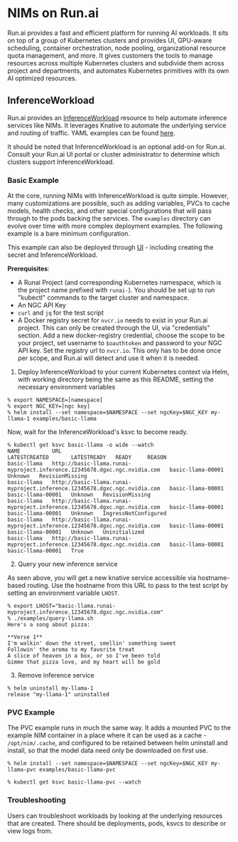 # NIMs on Run.ai

Run.ai provides a fast and efficient platform for running AI workloads. It sits on top of a group of Kubernetes clusters and provides UI, GPU-aware scheduling, container orchestration, node pooling, organizational resource quota management, and more. It gives customers the tools to manage resources across multiple Kubernetes clusters and subdivide them across project and departments, and automates Kubernetes primitives with its own AI optimized resources.

## InferenceWorkload

Run.ai provides an [InferenceWorkload](https://docs.run.ai/latest/Researcher/workloads/inference-overview/) resource to help automate inference services like NIMs. It leverages Knative to automate the underlying service and routing of traffic. YAML examples can be found [here](https://docs.run.ai/latest/developer/cluster-api/submit-yaml/#inference-workload-example).

It should be noted that InferenceWorkload is an optional add-on for Run.ai. Consult your Run.ai UI portal or cluster administrator to determine which clusters support InferenceWorkload.

### Basic Example

At the core, running NIMs with InferenceWorkload is quite simple. However, many customizations are possible, such as adding variables, PVCs to cache models, health checks, and other special configurations that will pass through to the pods backing the services. The `examples` directory can evolve over time with more complex deployment examples. The following example is a bare minimum configuration.

This example can also be deployed through [UI](https://docs.run.ai/latest/Researcher/workloads/inference-overview/) - including creating the secret and InferenceWorkload.

**Prerequisites**:
* A Runai Project (and corresponding Kubernetes namespace, which is the project name prefixed with `runai-`). You should be set up to run "kubectl" commands to the target cluster and namespace.
* An NGC API Key
* `curl` and `jq` for the test script
* A Docker registry secret for `nvcr.io` needs to exist in your Run.ai project. This can only be created through the UI, via "credentials" section. Add a new docker-registry credential, choose the scope to be your project, set username to `$oauthtoken` and password to your NGC API key. Set the registry url to `nvcr.io`. This only has to be done once per scope, and Run.ai will detect and use it when it is needed.

1. Deploy InferenceWorkload to your current Kubernetes context via Helm, with working directory being the same as this README, setting the necessary environment variables

```
% export NAMESPACE=[namespace]
% export NGC_KEY=[ngc key]
% helm install --set namespace=$NAMESPACE --set ngcKey=$NGC_KEY my-llama-1 examples/basic-llama
```

Now, wait for the InferenceWorkload's ksvc to become ready.

```
% kubectl get ksvc basic-llama -o wide --watch
NAME          URL                                                                                                     LATESTCREATED       LATESTREADY   READY     REASON
basic-llama   http://basic-llama.runai-myproject.inference.12345678.dgxc.ngc.nvidia.com   basic-llama-00001                 Unknown   RevisionMissing
basic-llama   http://basic-llama.runai-myproject.inference.12345678.dgxc.ngc.nvidia.com   basic-llama-00001   basic-llama-00001   Unknown   RevisionMissing
basic-llama   http://basic-llama.runai-myproject.inference.12345678.dgxc.ngc.nvidia.com   basic-llama-00001   basic-llama-00001   Unknown   IngressNotConfigured
basic-llama   http://basic-llama.runai-myproject.inference.12345678.dgxc.ngc.nvidia.com   basic-llama-00001   basic-llama-00001   Unknown   Uninitialized
basic-llama   http://basic-llama.runai-myproject.inference.12345678.dgxc.ngc.nvidia.com   basic-llama-00001   basic-llama-00001   True
```

2. Query your new inference service

As seen above, you will get a new knative service accessible via hostname-based routing. Use the hostname from this URL to pass to the test script by setting an environment variable `LHOST`.

```
% export LHOST="basic-llama.runai-myproject.inference.12345678.dgxc.ngc.nvidia.com"
% ./examples/query-llama.sh
Here's a song about pizza:

**Verse 1**
I'm walkin' down the street, smellin' something sweet
Followin' the aroma to my favorite treat
A slice of heaven in a box, or so I've been told
Gimme that pizza love, and my heart will be gold
```

3. Remove inference service

```
% helm uninstall my-llama-1
release "my-llama-1" uninstalled
```
### PVC Example

The PVC example runs in much the same way. It adds a mounted PVC to the example NIM container in a place where it can be used as a cache - `/opt/nim/.cache`, and configured to be retained between helm uninstall and install, so that the model data need only be downloaded on first use.

```
% helm install --set namespace=$NAMESPACE --set ngcKey=$NGC_KEY my-llama-pvc examples/basic-llama-pvc

% kubectl get ksvc basic-llama-pvc --watch
```

### Troubleshooting

Users can troubleshoot workloads by looking at the underlying resources that are created. There should be deployments, pods, ksvcs to describe or view logs from.
